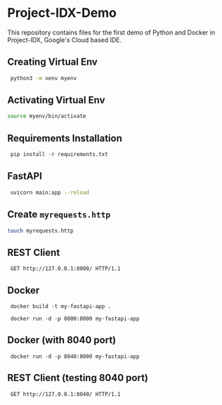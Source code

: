 # Project-IDX-Demo
This repository contains files for the first demo of Python and Docker in Project-IDX, Google's Cloud based IDE.
## Creating Virtual Env
```Bash
 python3 -m venv myenv
```
## Activating Virtual Env
```Bash
source myenv/bin/activate
```
## Requirements Installation
```Python
 pip install -r requirements.txt
```
## FastAPI
```Bash
 uvicorn main:app --reload
```
## Create `myrequests.http`
```Bash
touch myrequests.http
```
## REST Client
```Http
 GET http://127.0.0.1:8000/ HTTP/1.1
```
## Docker
```Docker
 docker build -t my-fastapi-app .
```
```Docker
 docker run -d -p 8000:8000 my-fastapi-app 
```
## Docker (with 8040 port)
```Docker
 docker run -d -p 8040:8000 my-fastapi-app
```
## REST Client (testing 8040 port)
```Http
 GET http://127.0.0.1:8040/ HTTP/1.1
```
